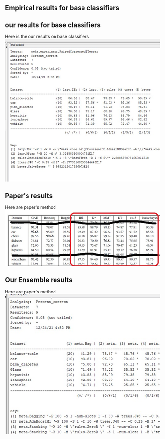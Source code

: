 
##  Empirical results for base classifiers 
## our results for base classifiers 
Here is the our results on base classifiers 
![img](https://github.com/Sarah-HA-2021/MLDM_HomeWork/blob/main/Project/images/empirical_results.jpg)

## Paper's results
Here are paper's method
![img](https://github.com/Sarah-HA-2021/MLDM_HomeWork/blob/main/Project/images/paper_results_base.jpg)


## Our Ensemble results 
Here are paper's method
![img](https://github.com/Sarah-HA-2021/MLDM_HomeWork/blob/main/Project/images/ensemble_results.jpg)
